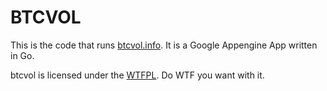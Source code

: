 # BTCVOL

This is the code that runs [btcvol.info](http://btcvol.info/). It is a Google Appengine App written in Go.

btcvol is licensed under the [WTFPL](http://www.wtfpl.net/). Do WTF you want with it.